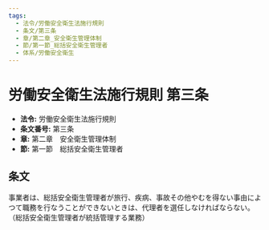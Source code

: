 ```yaml
---
tags:
  - 法令/労働安全衛生法施行規則
  - 条文/第三条
  - 章/第二章_安全衛生管理体制
  - 節/第一節_総括安全衛生管理者
  - 体系/労働安全衛生
---
```

# 労働安全衛生法施行規則 第三条

- **法令:** 労働安全衛生法施行規則
- **条文番号:** 第三条
- **章:** 第二章　安全衛生管理体制
- **節:** 第一節　総括安全衛生管理者

## 条文
事業者は、総括安全衛生管理者が旅行、疾病、事故その他やむを得ない事由によつて職務を行なうことができないときは、代理者を選任しなければならない。
（総括安全衛生管理者が統括管理する業務）

